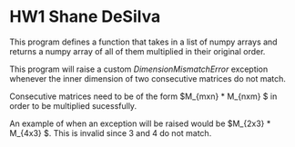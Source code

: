 # HW1 Shane DeSilva

This program defines a function that takes in a list of numpy arrays and returns a numpy array of all of them multiplied in their original order.

This program will raise a custom *DimensionMismatchError* exception whenever the inner dimension of two consecutive matrices do not match.

Consecutive matrices need to be of the form
$M_{mxn} * M_{nxm} $ in order to be multiplied sucessfully.

An example of when an exception will be raised would be $M_{2x3} * M_{4x3} $. This is invalid since 3 and 4 do not match.
